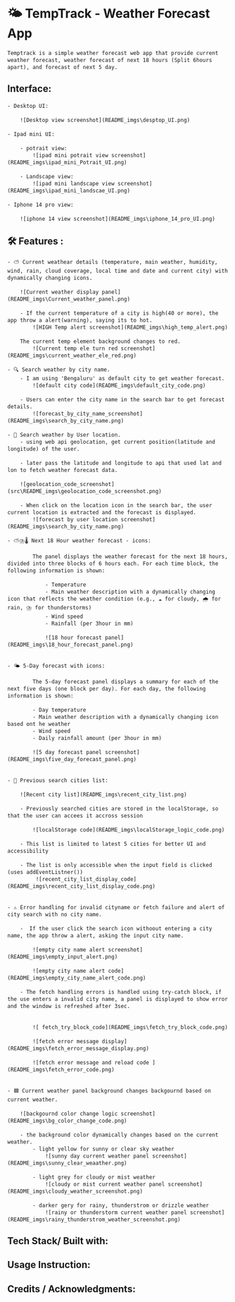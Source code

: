 # 🌤️ TempTrack - Weather Forecast App

    Temptrack is a simple weather forecast web app that provide current weather forecast, weather forecast of next 18 hours (Split 6hours apart), and forecast of next 5 day.

## Interface:

    - Desktop UI:

        ![Desktop view screenshot](README_imgs\desptop_UI.png)

    - Ipad mini UI:

        - potrait view:
            ![ipad mini potrait view screenshot](README_imgs\ipad_mini_Potrait_UI.png)

        - Landscape view:
            ![ipad mini landscape view screenshot](README_imgs\ipad_mini_landscae_UI.png)

    - Iphone 14 pro view:

        ![iphone 14 view screenshot](README_imgs\iphone_14_pro_UI.png)

## 🛠️ Features :

    - ⛅ Current weathear details (temperature, main weather, humidity, wind, rain, cloud coverage, local time and date and current city) with dynamically changing icons.

        ![Current weather display panel](README_imgs\Current_weather_panel.png)

        - If the current temperature of a city is high(40 or more), the app throw a alert(warning), saying its to hot.
            ![HIGH Temp alert screenshot](README_imgs\high_temp_alert.png)

        The current temp element background changes to red.
            ![Current temp ele turn red screenshot](README_imgs\current_weather_ele_red.png)

    - 🔍 Search weather by city name.
        - I am using 'Bengaluru' as default city to get weather forecast.
            ![default city code](README_imgs\default_city_code.png)

        - Users can enter the city name in the search bar to get forecast details.
            ![forecast_by_city_name_screenshot](README_imgs\search_by_city_name.png)

    - 📍 Search weather by User location.
        - using web api geolocation, get current position(latitude and longitude) of the user.

        - later pass the latitude and longitude to api that used lat and lon to fetch weather forecast data.

        ![geolocation_code_screenshot](src\README_imgs\geolocation_code_screenshot.png)

        - When click on the location icon in the search bar, the user current location is extracted and the forecast is displayed.
            ![forecast by user location screenshot](README_imgs\search_by_city_name.png)

    - ⛅⛈️🌡 Next 18 Hour weather forecast - icons:

            The panel displays the weather forecast for the next 18 hours, divided into three blocks of 6 hours each. For each time block, the following information is shown:

                - Temperature
                - Main weather description with a dynamically changing icon that reflects the weather condition (e.g., ☁️ for cloudy, 🌧 for rain, ⛈️ for thunderstorms)
                - Wind speed
                - Rainfall (per 3hour in mm)

                ![18 hour forecast panel](README_imgs\18_hour_forecast_panel.png)


    - 🌤️ 5-Day forecast with icons:

            The 5-day forecast panel displays a summary for each of the next five days (one block per day). For each day, the following information is shown:

            - Day temperature
            - Main weather description with a dynamically changing icon based ont he weather
            - Wind speed
            - Daily rainfall amount (per 3hour in mm)

            ![5 day forecast panel screenshot](README_imgs\five_day_forecast_panel.png)


    - 🌇 Previous search cities list:

        ![Recent city list](README_imgs\recent_city_list.png)

        - Previously searched cities are stored in the localStorage, so that the user can accees it accross session

            ![localStorage code](README_imgs\localStorage_logic_code.png)

        - This list is limited to latest 5 cities for better UI and accessibility

        - The list is only accessible when the input field is clicked (uses addEventListner())
             ![recent_city_list_display_code](README_imgs\recent_city_list_display_code.png)


    - ⚠️ Error handling for invalid cityname or fetch failure and alert of city search with no city name.

        -  If the user click the search icon withoout entering a city name, the app throw a alert, asking the input city name.

            ![empty city name alert screenshot](README_imgs\empty_input_alert.png)

            ![empty city name alert code](README_imgs\empty_city_name_alert_code.png)

        - The fetch handling errors is handled using try-catch block, if the use enters a invalid city name, a panel is displayed to show error and the window is refreshed after 3sec.


            ![ fetch_try_block_code](README_imgs\fetch_try_block_code.png)

            ![fetch error message display](README_imgs\fetch_error_message_display.png)

            ![fetch error message and reload code ](README_imgs\fetch_error_code.png)


    - 🟦 Current weather panel background changes backgournd based on current weather.

        ![backgournd color change logic screenshot](README_imgs\bg_color_change_code.png)

        - the background color dynamically changes based on the current weather.
            - light yellow for sunny or clear sky weather
                ![sunny day current weather panel screenshot](README_imgs\sunny_clear_weaather.png)

            - light grey for cloudy or mist weather
                ![cloudy or mist current weather panel screenshot](README_imgs\cloudy_weather_screenshot.png)

            - darker gery for rainy, thunderstrom or drizzle weather
                ![rainy or thunderstorm current weather panel screenshot](README_imgs\rainy_thunderstrom_weather_screenshot.png)

## Tech Stack/ Built with:

## Usage Instruction:

## Credits / Acknowledgments:
